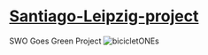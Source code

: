 # [Santiago-Leipzig-project](https://www.figma.com/file/GHq2mBw6SgthbdU6LpHdz0/BycicletONEs?node-id=0%3A1)
SWO Goes Green Project
![bicicletONEs](https://user-images.githubusercontent.com/104129439/185483742-d3fa8b32-83f6-4421-b704-e382b1a48f15.png)
